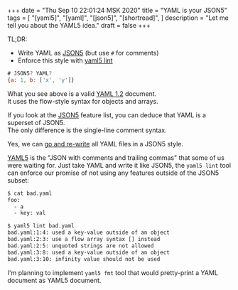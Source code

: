 +++
date = "Thu Sep 10 22:01:24 MSK 2020"
title = "YAML is your JSON5"
tags = [
    "[yaml5]",
    "[yaml]",
    "[json5]",
    "[shortread]",
]
description = "Let me tell you about the YAML5 idea."
draft = false
+++

TL;DR:

* Write YAML as [JSON5](https://json5.org/) (but use `#` for comments)
* Enforce this style with [yaml5 lint](https://github.com/quasilyte/yaml5)

```js
# JSON5? YAML?
{a: 1, b: ['x', 'y']}
```

What you see above is a valid [YAML 1.2](https://yaml.org/spec/1.2/spec.html) document.<br>
It uses the flow-style syntax for objects and arrays.

If you look at the [JSON5](https://json5.org/) feature list, you can deduce that YAML is a superset of JSON5.<br>
The only difference is the single-line comment syntax.

Yes, we can [go and re-write](https://github.com/go-critic/go-critic/pull/966) all YAML files in a JSON5 style.

[YAML5](https://github.com/quasilyte/yaml5) is the "JSON with comments and trailing commas" that some of us were waiting for. Just take YAML and write it like JSON5, the `yaml5 lint` tool can enforce our promise of not using any features outside of the JSON5 subset:

```bash
$ cat bad.yaml
foo:
  - a
  - key: val

$ yaml5 lint bad.yaml 
bad.yaml:1:4: used a key-value outside of an object
bad.yaml:2:3: use a flow array syntax [] instead
bad.yaml:2:5: unquoted strings are not allowed
bad.yaml:3:8: used a key-value outside of an object
bad.yaml:3:10: infinity value should not be used
```

I'm planning to implement `yaml5 fmt` tool that would pretty-print a YAML document as YAML5 document.
